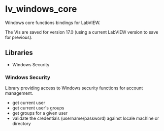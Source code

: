 # lv_windows_core
Windows core functions bindings for LabVIEW.

The VIs are saved for version 17.0 (using a current LabVIEW version to save for previous).

## Libraries

- Windows Security

### Windows Security
Library providing access to Windows security functions for account management.

- get current user
- get current user's groups
- get groups for a given user
- validate the credentials (username/password) against locale machine or directory